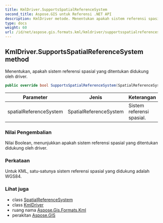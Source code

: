 ```yaml
---
title: KmlDriver.SupportsSpatialReferenceSystem
second_title: Aspose.GIS untuk Referensi .NET API
description: KmlDriver metode. Menentukan apakah sistem referensi spasial yang ditentukan didukung oleh driver.
type: docs
weight: 60
url: /id/net/aspose.gis.formats.kml/kmldriver/supportsspatialreferencesystem/
---
```

## KmlDriver.SupportsSpatialReferenceSystem method

Menentukan, apakah sistem referensi spasial yang ditentukan didukung oleh driver.

```csharp
public override bool SupportsSpatialReferenceSystem(SpatialReferenceSystem spatialReferenceSystem)
```

| Parameter | Jenis | Keterangan |
| --- | --- | --- |
| spatialReferenceSystem | SpatialReferenceSystem | Sistem referensi spasial. |

### Nilai Pengembalian

Nilai Boolean, menunjukkan apakah sistem referensi spasial yang ditentukan didukung oleh driver.

### Perkataan

Untuk KML, satu-satunya sistem referensi spasial yang didukung adalah WGS84.

### Lihat juga

* class [SpatialReferenceSystem](../../../aspose.gis.spatialreferencing/spatialreferencesystem/)
* class [KmlDriver](../)
* ruang nama [Aspose.Gis.Formats.Kml](../../kmldriver/)
* perakitan [Aspose.GIS](../../../)


